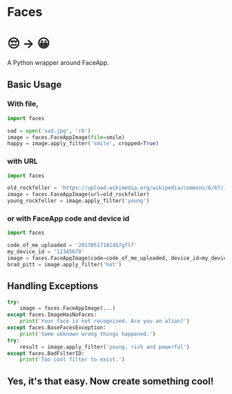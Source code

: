 # Faces
# :pensive: →  :grinning:

A Python wrapper around FaceApp.

 ## Basic Usage
 ### With file,
 ```python
import faces

sad = open('sad.jpg', 'rb')
image = faces.FaceAppImage(file=smile)
happy = image.apply_filter('smile', cropped=True)
```
### with URL
 ```python
import faces

old_rockfeller = 'https://upload.wikimedia.org/wikipedia/commons/6/6f/John_D._Rockefeller_1885.jpg'
image = faces.FaceAppImage(url=old_rockfeller)
young_rockfeller = image.apply_filter('young')
```
### or with FaceApp code and device id
```python
import faces

code_of_me_uploaded = '20170517181457gflf'
my_device_id = '12345678'
image = faces.FaceAppImage(code=code_of_me_uploaded, device_id=my_device_id)
brad_pitt = image.apply_filter('hot')
```
## Handling Exceptions
```python
try:
	image = faces.FaceAppImage(...)
except faces.ImageHasNoFaces:
	print('Your face is not recognized. Are you an alian?')
except faces.BaseFacesException:
	print('Some ukknown wrong things happened.')
try:
	result = image.apply_filter('young, rich and powerful')
except faces.BadFilterID:
	print('Too cool filter to exist.')
```
## Yes, it's that easy. Now create something cool!